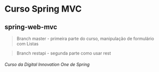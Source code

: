 # Curso Spring MVC
## spring-web-mvc

> Branch master - primeira parte do curso, manipulação de formulário com Listas

> Branch restapi - segunda parte como usar rest

###### Curso da Digital Innovation One de Spring 


